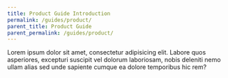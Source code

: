 ```yaml
---
title: Product Guide Introduction
permalink: /guides/product/
parent_title: Product Guide
parent_permalink: /guides/product/
---
```


Lorem ipsum dolor sit amet, consectetur adipisicing elit. Labore quos asperiores, excepturi suscipit vel dolorum laboriosam, nobis deleniti nemo ullam alias sed unde sapiente cumque ea dolore temporibus hic rem?
